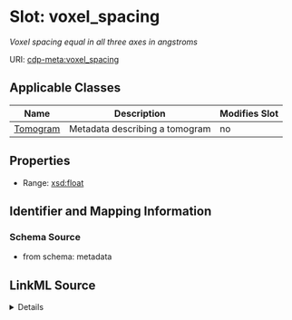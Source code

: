# Slot: voxel_spacing


_Voxel spacing equal in all three axes in angstroms_



URI: [cdp-meta:voxel_spacing](metadatavoxel_spacing)



<!-- no inheritance hierarchy -->




## Applicable Classes

| Name | Description | Modifies Slot |
| --- | --- | --- |
[Tomogram](Tomogram.md) | Metadata describing a tomogram |  no  |







## Properties

* Range: [xsd:float](http://www.w3.org/2001/XMLSchema#float)





## Identifier and Mapping Information







### Schema Source


* from schema: metadata




## LinkML Source

<details>
```yaml
name: voxel_spacing
description: Voxel spacing equal in all three axes in angstroms
from_schema: metadata
exact_mappings:
- cdp-common:tomogram_voxel_spacing
rank: 1000
alias: voxel_spacing
owner: Tomogram
domain_of:
- Tomogram
range: float
inlined: true
inlined_as_list: true

```
</details>